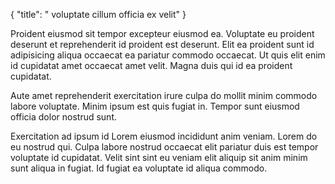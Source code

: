 {
  "title": " voluptate cillum officia ex velit"
}

Proident eiusmod sit tempor excepteur eiusmod ea. Voluptate eu proident deserunt et reprehenderit id proident est deserunt. Elit ea proident sunt id adipisicing aliqua occaecat ea pariatur commodo occaecat. Ut quis elit enim id cupidatat amet occaecat amet velit. Magna duis qui id ea proident cupidatat.

Aute amet reprehenderit exercitation irure culpa do mollit minim commodo labore voluptate. Minim ipsum est quis fugiat in. Tempor sunt eiusmod officia dolor nostrud sunt.

Exercitation ad ipsum id Lorem eiusmod incididunt anim veniam. Lorem do eu nostrud qui. Culpa labore nostrud occaecat elit pariatur duis est tempor voluptate id cupidatat. Velit sint sint eu veniam elit aliquip sit anim minim sunt aliqua in fugiat. Id fugiat ea voluptate id aliqua commodo.